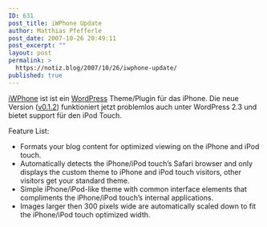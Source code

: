 ```yaml
---
ID: 631
post_title: iWPhone Update
author: Matthias Pfefferle
post_date: 2007-10-26 20:49:11
post_excerpt: ""
layout: post
permalink: >
  https://notiz.blog/2007/10/26/iwphone-update/
published: true
---
```

<a href="http://iwphone.contentrobot.com/">iWPhone</a> ist ist ein <a href="http://wordpress.org">WordPress</a> Theme/Plugin für das iPhone. Die neue Version (<a href="http://iwphone.contentrobot.com/2007/07/04/iwphone-wordpress-plugin-and-theme#download">v0.1.2</a>) funktioniert jetzt problemlos auch unter WordPress 2.3 und bietet support für den iPod Touch.

Feature List:
<ul><li>Formats your blog content for optimized viewing on the iPhone and iPod touch.</li>
<li>Automatically detects the iPhone/iPod touch’s Safari browser and only displays the custom theme to iPhone and iPod touch visitors, other visitors get your standard theme.</li>
<li>Simple iPhone/iPod-like theme with common interface elements that compliments the iPhone/iPod touch’s internal applications.</li>
<li>Images larger then 300 pixels wide are automatically scaled down to fit the iPhone/iPod touch optimized width.</li></ul>
